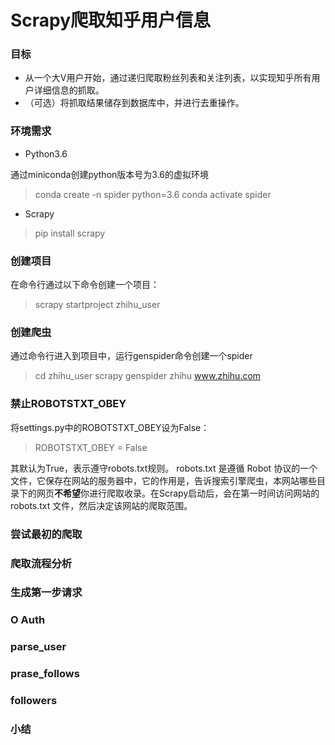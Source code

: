 # Scrapy爬取知乎用户信息
### 目标
- 从一个大V用户开始，通过递归爬取粉丝列表和关注列表，以实现知乎所有用户详细信息的抓取。
- （可选）将抓取结果储存到数据库中，并进行去重操作。
### 环境需求
- Python3.6

通过miniconda创建python版本号为3.6的虚拟环境
> conda create -n spider python=3.6
> conda activate spider
- Scrapy
> pip install scrapy

### 创建项目
在命令行通过以下命令创建一个项目：
> scrapy startproject zhihu_user

### 创建爬虫
通过命令行进入到项目中，运行genspider命令创建一个spider
> cd zhihu_user
> scrapy genspider zhihu www.zhihu.com

### 禁止ROBOTSTXT_OBEY
将settings.py中的ROBOTSTXT_OBEY设为False：
> ROBOTSTXT_OBEY = False

其默认为True，表示遵守robots.txt规则。 robots.txt 是遵循 Robot 协议的一个文件，它保存在网站的服务器中，它的作用是，告诉搜索引擎爬虫，本网站哪些目录下的网页**不希望**你进行爬取收录。在Scrapy启动后，会在第一时间访问网站的 robots.txt 文件，然后决定该网站的爬取范围。

### 尝试最初的爬取

### 爬取流程分析

### 生成第一步请求

### O Auth

### parse_user

### prase_follows

### followers

### 小结
